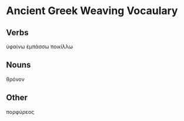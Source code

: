 # Ancient Greek Weaving Vocaulary

## Verbs

ὑφαίνω
ἐμπάσσω
ποικίλλω
## Nouns
θρόνον
## Other
πορφύρεος
